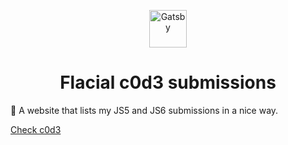 <p align="center">
  <a href="https://www.gatsbyjs.com/?utm_source=starter&utm_medium=readme&utm_campaign=minimal-starter">
    <img alt="Gatsby" src="https://www.gatsbyjs.com/Gatsby-Monogram.svg" width="60" />
  </a>
</p>
<h1 align="center">
  Flacial c0d3 submissions
</h1>

🚀 A website that lists my JS5 and JS6 submissions in a nice way.

[Check c0d3](https://c0d3.com)